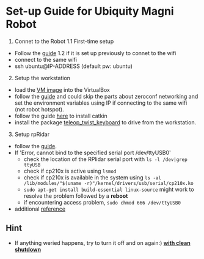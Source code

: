 # Set-up Guide for Ubiquity Magni Robot

1. Connet to the Robot 
1.1 First-time setup
- Follow the [guide](https://learn.ubiquityrobotics.com/connecting) 
1.2 if it is set up previously to connet to the wifi
- connect to the same wifi
- ssh ubuntu@IP-ADDRESS (default pw: ubuntu)

2. Setup the workstation
- load the [VM image](https://downloads.ubiquityrobotics.com/vm.html) into the VirtualBox
- follow the [guide](https://learn.ubiquityrobotics.com/workstation_setup) and could skip the parts about zeroconf networking and set the environment variables using IP if connecting to the same wifi (not robot hotspot). 
- follow the guide [here](https://learn.ubiquityrobotics.com/simulation) to install catkin
- install the package [teleop_twist_keyboard](https://answers.ros.org/question/199363/error-run-teleop_twist_keyboard-package/) to drive from the workstation. 

3. Setup rpRidar
- follow the [guide](https://learn.ubiquityrobotics.com/lidar_navigation). 
- If 'Error, cannot bind to the specified serial port /dev/ttyUSB0'
  - check the location of the RPlidar serial port with `ls -l /dev|grep ttyUSB`
  - check if cp210x is active using `lsmod`
  - check if cp210x is available in the system using `ls -al /lib/modules/"$(uname -r)"/kernel/drivers/usb/serial/cp210x.ko`
  - `sudo apt-get install build-essential linux-source` might work to resolve the problem followed by a **reboot**
  - if encountering access problem, `sudo chmod 666 /dev/ttyUSB0`
- additional [reference](https://medium.com/robotics-with-ros/installing-the-rplidar-lidar-sensor-on-the-raspberry-pi-32047cde9588)

## Hint
- If anything weried happens, try to turn it off and on again:) [**with clean shutdown**](https://learn.ubiquityrobotics.com/connecting)
